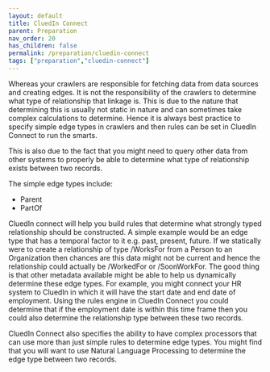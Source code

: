 ```yaml
---
layout: default
title: CluedIn Connect
parent: Preparation
nav_order: 20
has_children: false
permalink: /preparation/cluedin-connect
tags: ["preparation","cluedin-connect"]
---
```


Whereas your crawlers are responsible for fetching data from data sources and creating edges. It is not the responsibility of the crawlers to determine what type of relationship that linkage is. This is due to the nature that determining this is usually not static in nature and can sometimes take complex calculations to determine. Hence it is always best practice to specify simple edge types in crawlers and then rules can be set in CluedIn Connect to run the smarts.

This is also due to the fact that you might need to query other data from other systems to properly be able to determine what type of relationship exists between two records. 

The simple edge types include:

 - Parent
 - PartOf

 CluedIn connect will help you build rules that determine what strongly typed relationship should be constructed. A simple example would be an edge type that has a temporal factor to it e.g. past, present, future. If we statically were to create a relationship of type /WorksFor from a Person to an Organization then chances are this data might not be current and hence the relationship could actually be /WorkedFor or /SoonWorkFor. The good thing is that other metadata available might be able to help us dynamically determine these edge types. For example, you might connect your HR system to CluedIn in which it will have the start date and end date of employment. Using the rules engine in CluedIn Connect you could determine that if the employment date is within this time frame then you could also determine the relationship type between these two records. 

 CluedIn Connect also specifies the ability to have complex processors that can use more than just simple rules to determine edge types. You might find that you will want to use Natural Language Processing to determine the edge type between two records.